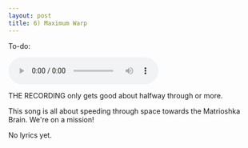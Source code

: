 ```yaml
---
layout: post
title: 6) Maximum Warp
---
```

To-do: 

<audio controls>
<source src="{{ site.baseurl }}/audio/maximum-warp.mp3" type="audio/mpeg">
</audio>

THE RECORDING only gets good about halfway through or more.

This song is all about speeding through space towards the Matrioshka Brain. We're on a mission!

No lyrics yet.